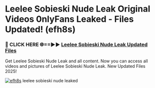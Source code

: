 # Leelee Sobieski Nude Leak Original Videos 0nlyFans Leaked - Files Updated! (efh8s)

<h3>🔴 CLICK HERE 🌐==►► <a href="https://tinyurl.com/4mcuefdz" rel="nofollow">Leelee Sobieski Nude Leak Updated Files</a></h3>

Get Leelee Sobieski Nude Leak and all content. Now you can access all videos and pictures of Leelee Sobieski Nude Leak. New Updated Files 2025!

[![efh8s](https://i.imgur.com/StAQSOY.gif)](https://tinyurl.com/4mcuefdz)
leelee sobieski nude leaked